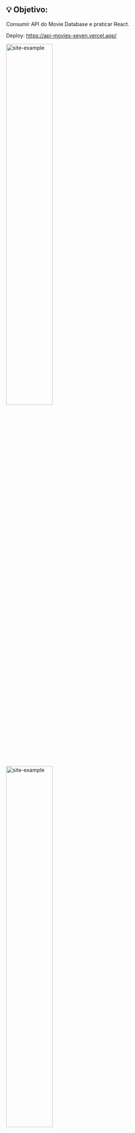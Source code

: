 ## 💡 Objetivo:
 Consumir API do Movie Database e praticar React.
 
Deploy: https://api-movies-seven.vercel.app/

<p align="left">
  <img alt="site-example" src="https://user-images.githubusercontent.com/18584285/159814346-eba0fc27-278e-451f-866a-c3354b429797.png" width="50%" ">
  <img alt="site-example" src="https://user-images.githubusercontent.com/18584285/159814419-3098cb8b-e1c8-42c2-920c-dd29d8933d94.png" width="50%" ">
</p>
<!-- ![image](https://user-images.githubusercontent.com/18584285/159814346-eba0fc27-278e-451f-866a-c3354b429797.png)
![image](https://user-images.githubusercontent.com/18584285/159814419-3098cb8b-e1c8-42c2-920c-dd29d8933d94.png) -->

##  :computer: Tecnologias utilizadas:
- ReactJS
- React Router
- Styled Components

## :arrow_forward: Como instalar:

Clone ou baixe-o como arquivo ZIP. Abra seu terminal, vá para a pasta do projeto e execute `npm install` para instalar todas as dependências.
Para executar o projeto, execute `npm start` e ele será aberto no localhost.

---

<p align="center">Desenvolvido por: Jean Carlos Izepon 🙋🏻‍♂️</p>
